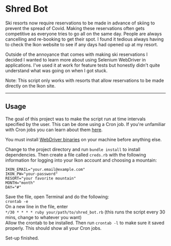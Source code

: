 # Shred Bot


Ski resorts now require reservations to be made in advance of skiing to prevent the spread of Covid. Making these reservations often gets competitive as everyone tries to go all on the same day. People are always cancelling and re-booking to get their spot. I found it tedious always having to check the Ikon website to see if any days had opened up at my resort.

Outside of the annoyance that comes with making ski reservations I decided I wanted to learn more about using Selenium WebDriver in applications.  I've used it at work for feature tests but honestly didn't quite understand what was going on when I got stuck.

Note: This script only works with resorts that allow reservations to be made directly on the Ikon site.

---

## Usage

The goal of this project was to make the script run at time intervals specified by the user. This can be done using a Cron job.  If you're unfamiliar with Cron jobs you can learn about them [here](https://ostechnix.com/a-beginners-guide-to-cron-jobs/).    

You must install [WebDriver binaries](https://www.selenium.dev/documentation/en/selenium_installation/installing_webdriver_binaries/) on your machine before anything else.   

Change to the project directory and run `bundle install` to install dependencies. Then create a file called `creds.rb` with the following information for logging into your Ikon account and choosing a mountain:  
```
IKON_EMAIL="your.email@example.com"
IKON_PW="your-password"
RESORT="your favorite mountain"
MONTH="month"
DAY="#"
```
Save the file, open Terminal and do the following:  
`crontab -e`    
On a new line in the file, enter      
`*/30 * * * * ruby your/path/to/shred_bot.rb` (this runs the script every 30 mins, change to whatever you want)       
Allow the crontab to be installed. Then run `crontab -l` to make sure it saved properly. This should show all your Cron jobs.  
 
Set-up finished. 
